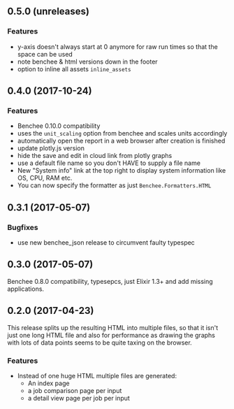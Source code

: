 ## 0.5.0 (unreleases)

### Features

* y-axis doesn't always start at 0 anymore for raw run times so that the space can be used
* note benchee & html versions down in the footer
* option to inline all assets `inline_assets`

## 0.4.0 (2017-10-24)

### Features

* Benchee 0.10.0 compatibility
* uses the `unit_scaling` option from benchee and scales units accordingly
* automatically open the report in a web browser after creation is finished
* update plotly.js version
* hide the save and edit in cloud link from plotly graphs
* use a default file name so you don't HAVE to supply a file name
* New "System info" link at the top right to display system information like OS, CPU, RAM etc.
* You can now specify the formatter as just `Benchee.Formatters.HTML`

## 0.3.1 (2017-05-07)

### Bugfixes

* use new benchee_json release to circumvent faulty typespec

## 0.3.0 (2017-05-07)

Benchee 0.8.0 compatibility, typesepcs, just Elixir 1.3+ and add missing applications.

## 0.2.0 (2017-04-23)

This release splits up the resulting HTML into multiple files, so that it isn't just one long HTML file and also for performance as drawing the graphs with lots of data points seems to be quite taxing on the browser.

### Features

* Instead of one huge HTML multiple files are generated:
  * An index page
  * a job comparison page per input
  * a detail view page per job per input
